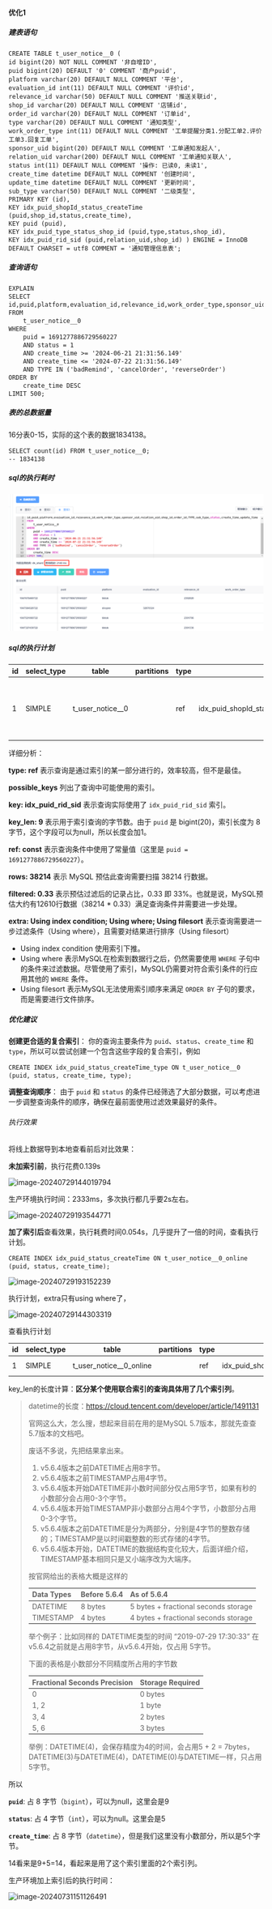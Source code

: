 #### 优化1 

##### 建表语句

```mysql
CREATE TABLE t_user_notice__0 ( 
id bigint(20) NOT NULL COMMENT '非自增ID',
puid bigint(20) DEFAULT '0' COMMENT '商户puid',
platform varchar(20) DEFAULT NULL COMMENT '平台',
evaluation_id int(11) DEFAULT NULL COMMENT '评价id',
relevance_id varchar(50) DEFAULT NULL COMMENT '推送关联id',
shop_id varchar(20) DEFAULT NULL COMMENT '店铺id',
order_id varchar(20) DEFAULT NULL COMMENT '订单id',
type varchar(20) DEFAULT NULL COMMENT '通知类型',
work_order_type int(11) DEFAULT NULL COMMENT '工单提醒分类1.分配工单2.评价工单3.回复工单',
sponsor_uid bigint(20) DEFAULT NULL COMMENT '工单通知发起人',
relation_uid varchar(200) DEFAULT NULL COMMENT '工单通知关联人',
status int(11) DEFAULT NULL COMMENT '操作: 已读0, 未读1',
create_time datetime DEFAULT NULL COMMENT '创建时间',
update_time datetime DEFAULT NULL COMMENT '更新时间',
sub_type varchar(50) DEFAULT NULL COMMENT '二级类型',
PRIMARY KEY (id),
KEY idx_puid_shopId_status_createTime (puid,shop_id,status,create_time),
KEY puid (puid),
KEY idx_puid_type_status_shop_id (puid,type,status,shop_id),
KEY idx_puid_rid_sid (puid,relation_uid,shop_id) ) ENGINE = InnoDB DEFAULT CHARSET = utf8 COMMENT = '通知管理信息表';
```

##### 查询语句

```mysql
EXPLAIN 
SELECT
id,puid,platform,evaluation_id,relevance_id,work_order_type,sponsor_uid,relation_uid,shop_id,order_id,TYPE,sub_type,status,create_time,update_time
FROM
	t_user_notice__0
WHERE
	puid = 1691277886729560227
	AND status = 1
	AND create_time >= '2024-06-21 21:31:56.149'
	AND create_time <= '2024-07-22 21:31:56.149'
	AND TYPE IN ('badRemind', 'cancelOrder', 'reverseOrder') 
ORDER BY
	create_time DESC
LIMIT 500;
```

##### 表的总数据量

16分表0-15，实际的这个表的数据1834138。

```mysql
SELECT count(id) FROM t_user_notice__0;
-- 1834138
```

##### sql的执行耗时

![image-20240726153701553](media/images/image-20240726153701553.png)

##### sql的执行计划

| id   | select_type | table            | partitions | type | possible_keys                                                | key                  | key_len | ref   | rows  | filtered | Extra                                                  |
| ---- | ----------- | ---------------- | ---------- | ---- | ------------------------------------------------------------ | -------------------- | ------- | ----- | ----- | -------- | ------------------------------------------------------ |
| 1    | SIMPLE      | t_user_notice__0 |            | ref  | idx_puid_shopId_status_createTime,puid,idx_puid_type_status_shop_id | **idx_puid_rid_sid** | 9       | const | 38214 | 0.33     | **Using index condition; Using where; Using filesort** |

详细分析：

**type: ref** 表示查询是通过索引的某一部分进行的，效率较高，但不是最佳。

**possible_keys** 列出了查询中可能使用的索引。

**key: idx_puid_rid_sid** 表示查询实际使用了 `idx_puid_rid_sid` 索引。

**key_len: 9** 表示用于索引查询的字节数。由于 `puid` 是 bigint(20)，索引长度为 8 字节，这个字段可以为null，所以长度会加1。

**ref: const** 表示查询条件中使用了常量值（这里是 `puid = 1691277886729560227`）。

**rows: 38214** 表示 MySQL 预估此查询需要扫描 38214 行数据。

**filtered: 0.33** 表示预估过滤后的记录占比，0.33 即 33%。也就是说，MySQL预估大约有12610行数据（38214 * 0.33）满足查询条件并需要进一步处理。

**extra: Using index condition; Using where; Using filesort** 表示查询需要进一步过滤条件（Using where），且需要对结果进行排序（Using filesort）

- Using index condition 使用索引下推。
- Using where 表示MySQL在检索到数据行之后，仍然需要使用 `WHERE` 子句中的条件来过滤数据。尽管使用了索引，MySQL仍需要对符合索引条件的行应用其他的 `WHERE` 条件。
- Using filesort 表示MySQL无法使用索引顺序来满足 `ORDER BY` 子句的要求，而是需要进行文件排序。

##### 优化建议

**创建更合适的复合索引**： 你的查询主要条件为 `puid`、`status`、`create_time` 和 `type`，所以可以尝试创建一个包含这些字段的复合索引，例如

```mysql
CREATE INDEX idx_puid_status_createTime_type ON t_user_notice__0 (puid, status, create_time, type);
```

**调整查询顺序**： 由于 `puid` 和 `status` 的条件已经筛选了大部分数据，可以考虑进一步调整查询条件的顺序，确保在最前面使用过滤效果最好的条件。

###### 执行效果

将线上数据导到本地查看前后对比效果：

**未加索引前**，执行花费0.139s

![image-20240729144019794](media/images/image-20240729144019794.png)

生产环境执行时间：2333ms，多次执行都几乎要2s左右。

![image-20240729193544771](media/images/image-20240729193544771.png)

**加了索引后**查看效果，执行耗费时间0.054s，几乎提升了一倍的时间，查看执行计划。

```mysql
CREATE INDEX idx_puid_status_createTime ON t_user_notice__0_online (puid, status, create_time);
```

![image-20240729193152239](media/images/image-20240729193152239.png)

执行计划，extra只有using where了，

![image-20240729144303319](media/images/image-20240729144303319.png)

查看执行计划

| id   | select_type | table                   | partitions | type | possible_keys                                                | key                        | key_len | ref         | rows  | filtered | Extra       |
| ---- | ----------- | ----------------------- | ---------- | ---- | ------------------------------------------------------------ | -------------------------- | ------- | ----------- | ----- | -------- | ----------- |
| 1    | SIMPLE      | t_user_notice__0_online |            | ref  | idx_puid_shopId_status_createTime,puid,idx_puid_type_status_shop_id,idx_puid_rid_sid,idx_puid_status_createTime_type,idx_puid_status_createTime | idx_puid_status_createTime | 14      | const,const | 42304 | 0.33     | Using where |

key_len的长度计算：**区分某个使用联合索引的查询具体用了几个索引列**。

> datetime的长度：https://cloud.tencent.com/developer/article/1491131
>
> 官网这么大，怎么搜，想起来目前在用的是MySQL 5.7版本，那就先查查5.7版本的文档吧。
>
> 废话不多说，先把结果拿出来。
>
> 1. v5.6.4版本之前DATETIME占用8字节。
> 2. v5.6.4版本之前TIMESTAMP占用4字节。
> 3. v5.6.4版本开始DATETIME非小数时间部分仅占用5字节，如果有秒的小数部分会占用0-3个字节。
> 4. v5.6.4版本开始TIMESTAMP非小数部分占用4个字节，小数部分占用0-3个字节。
> 5. v5.6.4版本之前DATETIME是分为两部分，分别是4字节的整数存储的；TIMESTAMP是以时间戳整数的形式存储的4字节。
> 6. v5.6.4版本开始，DATETIME的数据结构变化较大，后面详细介绍，TIMESTAMP基本相同只是又小端序改为大端序。
>
> 按官网给出的表格大概是这样的
>
> | Data Types | Before 5.6.4 | As of 5.6.4                          |
> | :--------- | :----------- | :----------------------------------- |
> | DATETIME   | 8 bytes      | 5 bytes + fractional seconds storage |
> | TIMESTAMP  | 4 bytes      | 4 bytes + fractional seconds storage |
>
> 举个例子：比如同样的 DATETIME类型的时间 “2019-07-29 17:30:33” 在v5.6.4之前就是占用8字节，从v5.6.4开始，仅占用 5字节。
>
> 下面的表格是小数部分不同精度所占用的字节数
>
> | Fractional Seconds Precision | Storage Required |
> | :--------------------------- | :--------------- |
> | 0                            | 0 bytes          |
> | 1, 2                         | 1 byte           |
> | 3, 4                         | 2 bytes          |
> | 5, 6                         | 3 bytes          |
>
> 举例：DATETIME(4)，会保存精度为4的时间，会占用5 + 2 = 7bytes，DATETIME(3)与DATETIME(4)，DATETIME(0)与DATETIME一样，只占用5字节。

所以

**`puid`**: 占 8 字节（`bigint`），可以为null，这里会是9

**`status`**: 占 4 字节（`int`），可以为null。这里会是5

**`create_time`**: 占 8 字节（`datetime`），但是我们这里没有小数部分，所以是5个字节。

14看来是9+5=14，看起来是用了这个索引里面的2个索引列。

生产环境加上索引后的执行时间：

![image-20240731151126491](media/images/image-20240731151126491.png)





